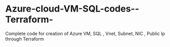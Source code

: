 # Azure-cloud-VM-SQL-codes--Terraform-
Complete code  for creation of Azure VM, SQL , Vnet, Subnet, NIC , Public Ip  through Terraform 
